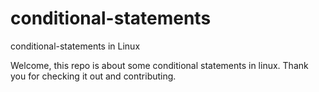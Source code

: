 # conditional-statements
conditional-statements in Linux

Welcome, this repo is about some conditional statements in linux. Thank you for checking it out and contributing.

